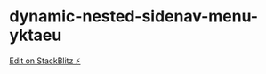 # dynamic-nested-sidenav-menu-yktaeu

[Edit on StackBlitz ⚡️](https://stackblitz.com/edit/dynamic-nested-sidenav-menu-yktaeu)
